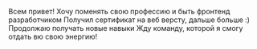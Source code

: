 Всем привет!
Хочу поменять свою профессию и быть фронтенд разработчиком
Получил сертификат на веб версту, дальше больше :) 
Продолжаю получать новые навыки
Жду команду, которой я смогу отдать вю свою энергию!
